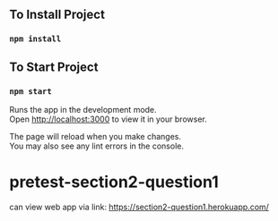## To Install Project
### `npm install`


## To Start Project
### `npm start`

Runs the app in the development mode.\
Open [http://localhost:3000](http://localhost:3000) to view it in your browser.

The page will reload when you make changes.\
You may also see any lint errors in the console.

# pretest-section2-question1

can view web app via link: https://section2-question1.herokuapp.com/
